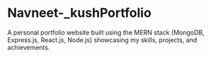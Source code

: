 # Navneet-_kushPortfolio
A personal portfolio website built using the MERN stack (MongoDB, Express.js, React.js, Node.js) showcasing my skills, projects, and achievements.
